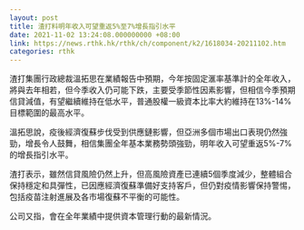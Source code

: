 ```yaml
---
layout: post
title: 渣打料明年收入可望重返5%至7%增長指引水平
date: 2021-11-02 13:24:08.000000000 +08:00
link: https://news.rthk.hk/rthk/ch/component/k2/1618034-20211102.htm
categories: rthk
---
```


渣打集團行政總裁溫拓思在業績報告中預期，今年按固定滙率基準計的全年收入，將與去年相若，但今季收入仍可能下跌，主要受季節性因素影響，但相信今季預期信貸減值，有望繼續維持在低水平，普通股權一級資本比率大約維持在13%-14%目標範圍的最高水平。

溫拓思說，疫後經濟復蘇步伐受到供應鏈影響，但亞洲多個市場出口表現仍然強勁，增長令人鼓舞，相信集團全年基本業務勢頭強勁，明年收入可望重返5%-7%的增長指引水平。

渣打表示，雖然信貸風險仍然上升，但高風險資產已連續5個季度減少，整體組合保持穩定和具彈性，已因應經濟復蘇準備好支持客戶，但仍對疫情影響保持警惕，包括疫苗注射進展及各市場復蘇不平衡的可能性。

公司又指，會在全年業績中提供資本管理行動的最新情況。
